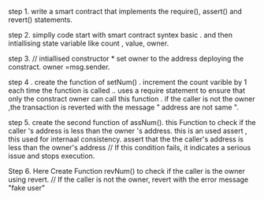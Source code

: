 step 1. write a smart contract that implements the require(), assert() and revert() statements.


step 2. simplly code start with smart contract syntex basic .
        and then intiallising state variable like count , value, owner.


step 3. //  intiallised constructor 
         * set owner to the address deploying the constract.
           owner =msg.sender.


step 4 . create the function of setNum() .
         increment the count varible by 1 each time the function is called ..
         uses a require statement to ensure that only the constract owner can call this function . if the caller is not the 
         owner ,the transaction is reverted with the message " address are not same ".


step 5. create the second function of assNum().
        this Function to check if the caller 's address is less than the owner 's address.
        this is an used assert , this used for internaal consistency.
        assert that the  the caller's address is less than the owner's address
        // If this condition fails, it indicates a serious issue and stops execution.


Step 6. Here Create Function revNum() to check if the caller is the owner using revert.
       // If the caller is not the owner, revert with the error message "fake user"
 
        
       
          
